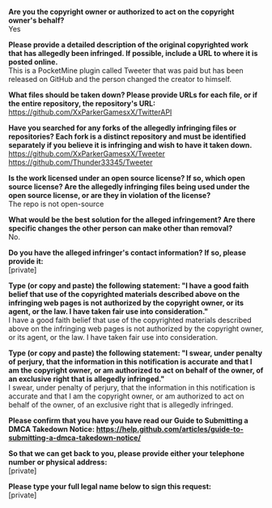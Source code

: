 **Are you the copyright owner or authorized to act on the copyright owner's behalf?**  
Yes

**Please provide a detailed description of the original copyrighted work that has allegedly been infringed. If possible, include a URL to where it is posted online.**  
This is a PocketMine plugin called Tweeter that was paid but has been released on GitHub and the person changed the creator to himself.

**What files should be taken down? Please provide URLs for each file, or if the entire repository, the repository's URL:**  
https://github.com/XxParkerGamesxX/TwitterAPI

**Have you searched for any forks of the allegedly infringing files or repositories? Each fork is a distinct repository and must be identified separately if you believe it is infringing and wish to have it taken down.**  
https://github.com/XxParkerGamesxX/Tweeter  
https://github.com/Thunder33345/Tweeter  

**Is the work licensed under an open source license? If so, which open source license? Are the allegedly infringing files being used under the open source license, or are they in violation of the license?**  
The repo is not open-source

**What would be the best solution for the alleged infringement? Are there specific changes the other person can make other than removal?**  
No.

**Do you have the alleged infringer's contact information? If so, please provide it:**  
[private]

**Type (or copy and paste) the following statement: "I have a good faith belief that use of the copyrighted materials described above on the infringing web pages is not authorized by the copyright owner, or its agent, or the law. I have taken fair use into consideration."**  
I have a good faith belief that use of the copyrighted materials described above on the infringing web pages is not authorized by the copyright owner, or its agent, or the law. I have taken fair use into consideration.

**Type (or copy and paste) the following statement: "I swear, under penalty of perjury, that the information in this notification is accurate and that I am the copyright owner, or am authorized to act on behalf of the owner, of an exclusive right that is allegedly infringed."**  
I swear, under penalty of perjury, that the information in this notification is accurate and that I am the copyright owner, or am authorized to act on behalf of the owner, of an exclusive right that is allegedly infringed.

**Please confirm that you have you have read our Guide to Submitting a DMCA Takedown Notice: https://help.github.com/articles/guide-to-submitting-a-dmca-takedown-notice/**

**So that we can get back to you, please provide either your telephone number or physical address:**  
[private]  

**Please type your full legal name below to sign this request:**  
[private]
